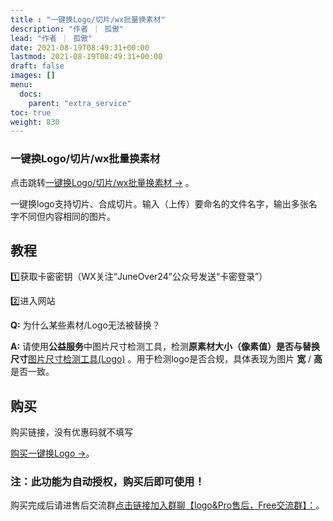 ```yaml
---
title : "一键换Logo/切片/wx批量换素材"
description: "作者 ｜ 孤傲"
lead: "作者 ｜ 孤傲"
date: 2021-08-19T08:49:31+00:00
lastmod: 2021-08-19T08:49:31+00:00
draft: false 
images: []
menu:
  docs:
    parent: "extra_service"
toc: true
weight: 830
---
```


### 一键换Logo/切片/wx批量换素材

点击跳转[一键换Logo/切片/wx批量换素材 →](https://skin.gushao.club/docs/extra_service/SkinLogo) 。

一键换logo支持切片、合成切片。输入（上传）要命名的文件名字，输出多张名字不同但内容相同的图片。

## 教程

1️⃣获取卡密密钥（WX关注“JuneOver24”公众号发送“卡密登录”）

2️⃣进入网站

**Q:** 为什么某些素材/Logo无法被替换？

**A:** 请使用**公益服务**中图片尺寸检测工具，检测**原素材大小（像素值）**是否与**替换尺寸**[图片尺寸检测工具(Logo)](https://skin.gushao.club/docs/public_service/LogoCheck/) 。用于检测logo是否合规，具体表现为图片 **宽** / **高** 是否一致。

## 购买

购买链接，没有优惠码就不填写

[购买一键换Logo →](https://shop.gushao.club/buy/20)。

### 注：此功能为自动授权，购买后即可使用！

购买完成后请进售后交流群[点击链接加入群聊【logo&Pro售后，Free交流群】：](https://qm.qq.com/q/BrPUdXGm6Q)。

